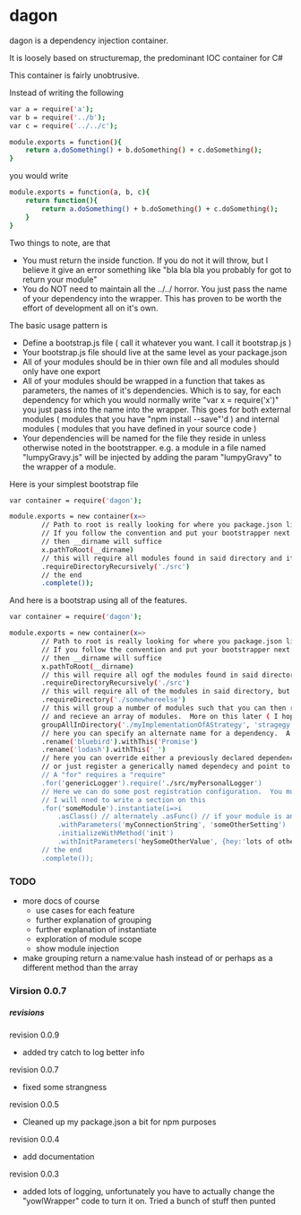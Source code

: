 # dagon
dagon is a dependency injection container.

It is loosely based on structuremap, the predominant IOC container for C#

This container is fairly unobtrusive.

Instead of writing the following

```sh
var a = require('a');
var b = require('../b');
var c = require('../../c');

module.exports = function(){
    return a.doSomething() + b.doSomething() + c.doSomething();
}
```
you would write
```sh
module.exports = function(a, b, c){
    return function(){
        return a.doSomething() + b.doSomething() + c.doSomething();
    }
}
```
Two things to note, are that

 - You must return the inside function.  If you do not it will throw, but I believe it give an error something like
    "bla bla bla you probably for got to return your module"
 - You do NOT need to maintain all the ../../ horror.  You just pass the name of your dependency into the wrapper.
    This has proven to be worth the effort of development all on it's own.

The basic usage pattern is 
- Define a bootstrap.js file ( call it whatever you want. I call it bootstrap.js ) 
- Your bootstrap.js file should live at the same level as your package.json
- All of your modules should be in thier own file and all modules should only have one export
- All of your modules should be wrapped in a function that takes as parameters, the names of it's dependencies.  Which is to say, for each dependency for which you would normally write "var x = require('x')" you just pass into the name into the wrapper.  This goes for both external modules ( modules that you have "npm install --save"'d ) and internal modules ( modules that you have defined in your source code )
- Your dependencies will be named for the file they reside in unless otherwise noted in the bootstrapper. e.g. a module in a file named "lumpyGravy.js"  will be injected by adding the param "lumpyGravy" to the wrapper of a module.

Here is your simplest bootstrap file
```sh
var container = require('dagon');

module.exports = new container(x=>
        // Path to root is really looking for where you package.json lives. 
        // If you follow the convention and put your bootstrapper next to your package.json
        // then __dirname will suffice
        x.pathToRoot(__dirname)
        // this will require all modules found in said directory and it will do so recursively
        .requireDirectoryRecursively('./src')
        // the end
        .complete());
```
And here is a bootstrap using all of the features.
```sh
var container = require('dagon');

module.exports = new container(x=>
        // Path to root is really looking for where you package.json lives. 
        // If you follow the convention and put your bootstrapper next to your package.json
        // then __dirname will suffice
        x.pathToRoot(__dirname)
        // this will require all ogf the modules found in said directory and it will do so recursively
        .requireDirectoryRecursively('./src')
        // this will require all of the modules in said directory, but not recursively
        .requireDirectory('./somewhereelse')
        // this will group a number of modules such that you can then require the groupname 
        // and recieve an array of modules.  More on this later ( I hope )
        groupAllInDirectory('./myImplementationOfAStrategy', 'stragegy')
        // here you can specify an alternate name for a dependency.  A "rename" requires a "withThis"
        .rename('bluebird').withThis('Promise')
        .rename('lodash').withThis('_')
        // here you can override either a previously declared dependency ( say, through the "requireDirectory" method )
        // or just register a generically named dependecy and point to it's location.l  Very nice for testing purposes
        // A "for" requires a "require"
        .for('genericLogger').require('./src/myPersonalLogger')
        // Here we can do some post registration configuration.  You must specify which dependency instantiate refers to
        // I will nned to write a section on this
        .for('someModule').instantiate(i=>i
            .asClass() // alternately .asFunc() // if your module is an object then you do not need to specify
            .withParameters('myConnectionString', 'someOtherSetting')
            .initializeWithMethod('init')
            .withInitParameters('heySomeOtherValue', {hey:'lots of other values'})
        // the end
        .complete());
```

### TODO
- more docs of course
    - use cases for each feature
    - further explanation of grouping
    - further explanation of instantiate
    - exploration of module scope
    - show module injection
- make grouping return a name:value hash instead of or perhaps as a different method than the array

### Virsion 0.0.7

##### revisions
revision 0.0.9
- added try catch to log better info

revision 0.0.7
- fixed some strangness

revision 0.0.5
- Cleaned up my package.json a bit for npm purposes

revision 0.0.4
- add documentation

revision 0.0.3
- added lots of logging, unfortunately you have to actually change the "yowlWrapper" code to turn it on. Tried a bunch of stuff then punted
